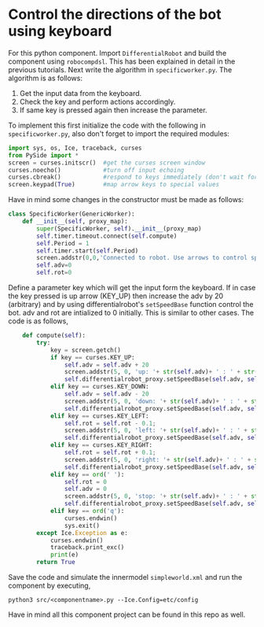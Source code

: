 # Control the directions of the bot using keyboard

For this python component. Import `DifferentialRobot` and build the component using `robocompdsl`. This has been explained in detail in the previous tutorials. Next write the algorithm in `specificworker.py`. The algorithm is as follows:

1. Get the input data from the keyboard.
2. Check the key and perform actions accordingly.
3. If same key is pressed again then increase the parameter.

To implement this first initialize the code with the following in `specificworker.py`, also don't forget to import the required modules:

```python
import sys, os, Ice, traceback, curses
from PySide import *
screen = curses.initscr()  #get the curses screen window
curses.noecho()            #turn off input echoing
curses.cbreak()            #respond to keys immediately (don't wait for enter)
screen.keypad(True)        #map arrow keys to special values  
```
Have in mind some changes in the constructor must be made as follows:

```python
class SpecificWorker(GenericWorker):
	def __init__(self, proxy_map):
		super(SpecificWorker, self).__init__(proxy_map)
		self.timer.timeout.connect(self.compute)
		self.Period = 1
		self.timer.start(self.Period)
		screen.addstr(0,0,'Connected to robot. Use arrows to control speed, space bar to stop ans ''q'' to exit')
		self.adv=0
		self.rot=0
```

Define a parameter key which will get the input form the keyboard. If in case the key pressed is up arrow (KEY_UP) then increase the adv by 20 (arbitrary) and by using differentialrobot's `setSpeedBase` function control the bot. adv and rot are intialized to 0 initially. This is similar to other cases. The code is as follows,

```python
	def compute(self):
		try:
			key = screen.getch()
			if key == curses.KEY_UP:
				self.adv = self.adv + 20
				screen.addstr(5, 0, 'up: '+ str(self.adv)+ ' : ' + str(self.rot))
				self.differentialrobot_proxy.setSpeedBase(self.adv, self.rot)
			elif key == curses.KEY_DOWN:
				self.adv = self.adv - 20
				screen.addstr(5, 0, 'down: '+ str(self.adv)+ ' : ' + str(self.rot))
				self.differentialrobot_proxy.setSpeedBase(self.adv, self.rot)
			elif key == curses.KEY_LEFT:
				self.rot = self.rot - 0.1;
				screen.addstr(5, 0, 'left: '+ str(self.adv)+ ' : ' + str(self.rot))
				self.differentialrobot_proxy.setSpeedBase(self.adv, self.rot)
			elif key == curses.KEY_RIGHT:
				self.rot = self.rot + 0.1;
				screen.addstr(5, 0, 'right: '+ str(self.adv)+ ' : ' + str(self.rot))
				self.differentialrobot_proxy.setSpeedBase(self.adv, self.rot)
			elif key == ord(' '):
				self.rot = 0
				self.adv = 0
				screen.addstr(5, 0, 'stop: '+ str(self.adv)+ ' : ' + str(self.rot))
				self.differentialrobot_proxy.setSpeedBase(self.adv, self.rot)
			elif key == ord('q'):
				curses.endwin()
				sys.exit()
		except Ice.Exception as e:
			curses.endwin()
			traceback.print_exc()
			print(e)
		return True
```
Save the code and simulate the innermodel `simpleworld.xml` and run the component by executing,

`python3 src/<componentname>.py --Ice.Config=etc/config`

Have in mind all this component project can be found in this repo as well.
